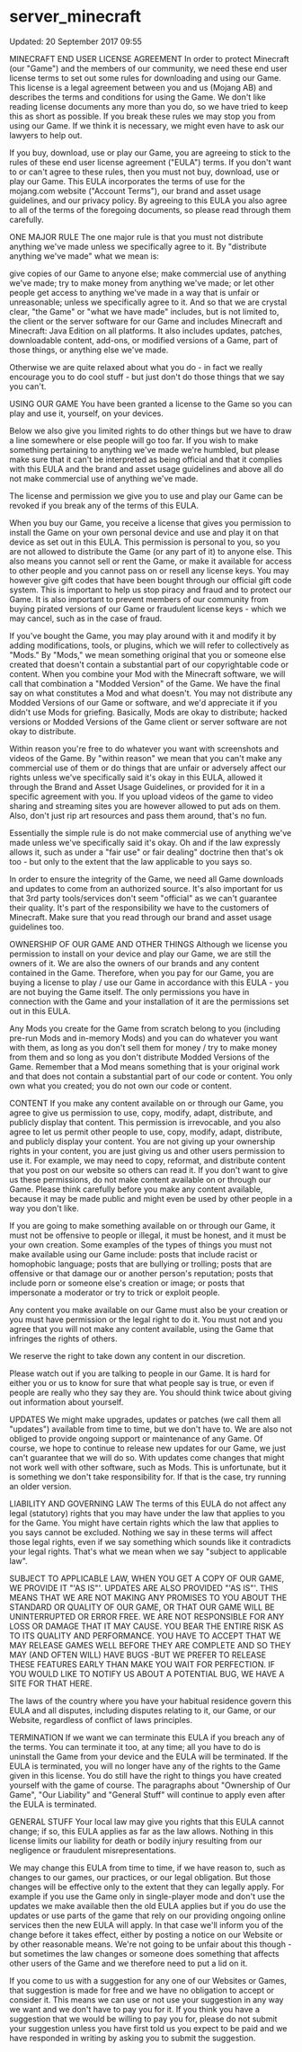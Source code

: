 # server_minecraft
Updated: 20 September 2017 09:55

MINECRAFT END USER LICENSE AGREEMENT
In order to protect Minecraft (our "Game") and the members of our community, we need these end user license terms to set out some rules for downloading and using our Game. This license is a legal agreement between you and us (Mojang AB) and describes the terms and conditions for using the Game. We don't like reading license documents any more than you do, so we have tried to keep this as short as possible. If you break these rules we may stop you from using our Game. If we think it is necessary, we might even have to ask our lawyers to help out.

If you buy, download, use or play our Game, you are agreeing to stick to the rules of these end user license agreement ("EULA") terms. If you don't want to or can't agree to these rules, then you must not buy, download, use or play our Game. This EULA incorporates the terms of use for the mojang.com website ("Account Terms"), our brand and asset usage guidelines, and our privacy policy. By agreeing to this EULA you also agree to all of the terms of the foregoing documents, so please read through them carefully.

ONE MAJOR RULE
The one major rule is that you must not distribute anything we've made unless we specifically agree to it. By "distribute anything we've made" what we mean is:

give copies of our Game to anyone else;
make commercial use of anything we've made;
try to make money from anything we've made; or
let other people get access to anything we've made in a way that is unfair or unreasonable;
unless we specifically agree to it. And so that we are crystal clear, "the Game" or "what we have made" includes, but is not limited to, the client or the server software for our Game and includes Minecraft and Minecraft: Java Edition on all platforms. It also includes updates, patches, downloadable content, add-ons, or modified versions of a Game, part of those things, or anything else we've made.

Otherwise we are quite relaxed about what you do - in fact we really encourage you to do cool stuff - but just don't do those things that we say you can't.

USING OUR GAME
You have been granted a license to the Game so you can play and use it, yourself, on your devices.

Below we also give you limited rights to do other things but we have to draw a line somewhere or else people will go too far. If you wish to make something pertaining to anything we've made we're humbled, but please make sure that it can't be interpreted as being official and that it complies with this EULA and the brand and asset usage guidelines and above all do not make commercial use of anything we've made.

The license and permission we give you to use and play our Game can be revoked if you break any of the terms of this EULA.

When you buy our Game, you receive a license that gives you permission to install the Game on your own personal device and use and play it on that device as set out in this EULA. This permission is personal to you, so you are not allowed to distribute the Game (or any part of it) to anyone else. This also means you cannot sell or rent the Game, or make it available for access to other people and you cannot pass on or resell any license keys. You may however give gift codes that have been bought through our official gift code system. This is important to help us stop piracy and fraud and to protect our Game. It is also important to prevent members of our community from buying pirated versions of our Game or fraudulent license keys - which we may cancel, such as in the case of fraud.

If you've bought the Game, you may play around with it and modify it by adding modifications, tools, or plugins, which we will refer to collectively as "Mods." By "Mods," we mean something original that you or someone else created that doesn't contain a substantial part of our copyrightable code or content. When you combine your Mod with the Minecraft software, we will call that combination a "Modded Version" of the Game. We have the final say on what constitutes a Mod and what doesn't. You may not distribute any Modded Versions of our Game or software, and we'd appreciate it if you didn't use Mods for griefing. Basically, Mods are okay to distribute; hacked versions or Modded Versions of the Game client or server software are not okay to distribute.

Within reason you're free to do whatever you want with screenshots and videos of the Game. By "within reason" we mean that you can't make any commercial use of them or do things that are unfair or adversely affect our rights unless we've specifically said it's okay in this EULA, allowed it through the Brand and Asset Usage Guidelines, or provided for it in a specific agreement with you. If you upload videos of the game to video sharing and streaming sites you are however allowed to put ads on them. Also, don't just rip art resources and pass them around, that's no fun.

Essentially the simple rule is do not make commercial use of anything we've made unless we've specifically said it's okay. Oh and if the law expressly allows it, such as under a "fair use" or fair dealing" doctrine then that's ok too - but only to the extent that the law applicable to you says so.

In order to ensure the integrity of the Game, we need all Game downloads and updates to come from an authorized source. It's also important for us that 3rd party tools/services don't seem "official" as we can't guarantee their quality. It's part of the responsibility we have to the customers of Minecraft. Make sure that you read through our brand and asset usage guidelines too.

OWNERSHIP OF OUR GAME AND OTHER THINGS
Although we license you permission to install on your device and play our Game, we are still the owners of it. We are also the owners of our brands and any content contained in the Game. Therefore, when you pay for our Game, you are buying a license to play / use our Game in accordance with this EULA - you are not buying the Game itself. The only permissions you have in connection with the Game and your installation of it are the permissions set out in this EULA.

Any Mods you create for the Game from scratch belong to you (including pre-run Mods and in-memory Mods) and you can do whatever you want with them, as long as you don't sell them for money / try to make money from them and so long as you don't distribute Modded Versions of the Game. Remember that a Mod means something that is your original work and that does not contain a substantial part of our code or content. You only own what you created; you do not own our code or content.

CONTENT
If you make any content available on or through our Game, you agree to give us permission to use, copy, modify, adapt, distribute, and publicly display that content. This permission is irrevocable, and you also agree to let us permit other people to use, copy, modify, adapt, distribute, and publicly display your content. You are not giving up your ownership rights in your content, you are just giving us and other users permission to use it. For example, we may need to copy, reformat, and distribute content that you post on our website so others can read it. If you don't want to give us these permissions, do not make content available on or through our Game. Please think carefully before you make any content available, because it may be made public and might even be used by other people in a way you don't like.

If you are going to make something available on or through our Game, it must not be offensive to people or illegal, it must be honest, and it must be your own creation. Some examples of the types of things you must not make available using our Game include: posts that include racist or homophobic language; posts that are bullying or trolling; posts that are offensive or that damage our or another person's reputation; posts that include porn or someone else's creation or image; or posts that impersonate a moderator or try to trick or exploit people.

Any content you make available on our Game must also be your creation or you must have permission or the legal right to do it. You must not and you agree that you will not make any content available, using the Game that infringes the rights of others.

We reserve the right to take down any content in our discretion.

Please watch out if you are talking to people in our Game. It is hard for either you or us to know for sure that what people say is true, or even if people are really who they say they are. You should think twice about giving out information about yourself.

UPDATES
We might make upgrades, updates or patches (we call them all "updates") available from time to time, but we don't have to. We are also not obliged to provide ongoing support or maintenance of any Game. Of course, we hope to continue to release new updates for our Game, we just can't guarantee that we will do so. With updates come changes that might not work well with other software, such as Mods. This is unfortunate, but it is something we don't take responsibility for. If that is the case, try running an older version.

LIABILITY AND GOVERNING LAW
The terms of this EULA do not affect any legal (statutory) rights that you may have under the law that applies to you for the Game. You might have certain rights which the law that applies to you says cannot be excluded. Nothing we say in these terms will affect those legal rights, even if we say something which sounds like it contradicts your legal rights. That's what we mean when we say "subject to applicable law".

SUBJECT TO APPLICABLE LAW, WHEN YOU GET A COPY OF OUR GAME, WE PROVIDE IT "'AS IS"'. UPDATES ARE ALSO PROVIDED "'AS IS"'. THIS MEANS THAT WE ARE NOT MAKING ANY PROMISES TO YOU ABOUT THE STANDARD OR QUALITY OF OUR GAME, OR THAT OUR GAME WILL BE UNINTERRUPTED OR ERROR FREE. WE ARE NOT RESPONSIBLE FOR ANY LOSS OR DAMAGE THAT IT MAY CAUSE. YOU BEAR THE ENTIRE RISK AS TO ITS QUALITY AND PERFORMANCE. YOU HAVE TO ACCEPT THAT WE MAY RELEASE GAMES WELL BEFORE THEY ARE COMPLETE AND SO THEY MAY (AND OFTEN WILL) HAVE BUGS -BUT WE PREFER TO RELEASE THESE FEATURES EARLY THAN MAKE YOU WAIT FOR PERFECTION. IF YOU WOULD LIKE TO NOTIFY US ABOUT A POTENTIAL BUG, WE HAVE A SITE FOR THAT HERE.

The laws of the country where you have your habitual residence govern this EULA and all disputes, including disputes relating to it, our Game, or our Website, regardless of conflict of laws principles.

TERMINATION
If we want we can terminate this EULA if you breach any of the terms. You can terminate it too, at any time; all you have to do is uninstall the Game from your device and the EULA will be terminated. If the EULA is terminated, you will no longer have any of the rights to the Game given in this license. You do still have the right to things you have created yourself with the game of course. The paragraphs about "Ownership of Our Game", "Our Liability" and "General Stuff" will continue to apply even after the EULA is terminated.

GENERAL STUFF
Your local law may give you rights that this EULA cannot change; if so, this EULA applies as far as the law allows. Nothing in this license limits our liability for death or bodily injury resulting from our negligence or fraudulent misrepresentations.

We may change this EULA from time to time, if we have reason to, such as changes to our games, our practices, or our legal obligation. But those changes will be effective only to the extent that they can legally apply. For example if you use the Game only in single-player mode and don't use the updates we make available then the old EULA applies but if you do use the updates or use parts of the game that rely on our providing ongoing online services then the new EULA will apply. In that case we'll inform you of the change before it takes effect, either by posting a notice on our Website or by other reasonable means. We're not going to be unfair about this though - but sometimes the law changes or someone does something that affects other users of the Game and we therefore need to put a lid on it.

If you come to us with a suggestion for any one of our Websites or Games, that suggestion is made for free and we have no obligation to accept or consider it. This means we can use or not use your suggestion in any way we want and we don't have to pay you for it. If you think you have a suggestion that we would be willing to pay you for, please do not submit your suggestion unless you have first told us you expect to be paid and we have responded in writing by asking you to submit the suggestion.
